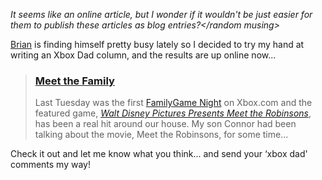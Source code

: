 _<random musing>It seems like an online article, but I wonder if it wouldn't be just easier for them to publish these articles as blog entries?</random musing>_

[Brian](http://brianjo.spaces.live.com/) is finding himself pretty busy lately so I decided to try my hand at writing an Xbox Dad column, and the results are up online now...

> ### [Meet the Family](http://www.xbox.com/en-US/community/personality/xboxdad/20070405-meettherobinsons.htm)
>
> Last Tuesday was the first [FamilyGame Night](http://www.xbox.com/en-US/community/calendar/familygamenight/default.htm) on Xbox.com and the featured game, [_Walt Disney Pictures Presents Meet the Robinsons_](http://www.xbox.com/en-US/games/m/meettherobinsons/default.htm), has been a real hit around our house. My son Connor had been talking about the movie, Meet the Robinsons, for some time...

Check it out and let me know what you think... and send your &#8216;xbox dad' comments my way!